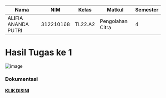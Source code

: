 |**Nama**|**NIM**|**Kelas**|**Matkul**|**Semester**|
|----|---|-----|------|--|
|ALIFIA ANANDA PUTRI|312210168|TI.22.A2|Pengolahan Citra|4|

# Hasil Tugas ke 1

![image](https://github.com/Alifiananda06/PC-1/assets/115884834/dcadba78-75ca-4a84-92f4-211e06d47ca7)


### Dokumentasi
#### [KLIK DISINI]()
